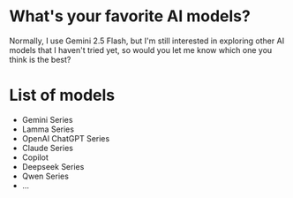 # What's your favorite AI models?
Normally, I use Gemini 2.5 Flash, but I'm still interested in exploring other AI models that I haven't tried yet, so would you let me know which one you think is the best?

# List of models
- Gemini Series
- Lamma Series
- OpenAI ChatGPT Series
- Claude Series
- Copilot
- Deepseek Series
- Qwen Series
- ...
